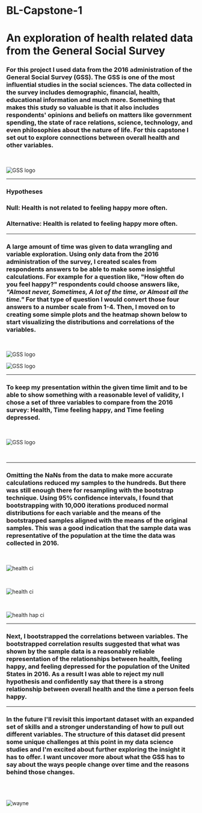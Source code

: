 # BL-Capstone-1
# An exploration of health related data from the General Social Survey

### For this project I used data from the 2016 administration of the General Social Survey (GSS).  The GSS is one of the most influential studies in the social sciences.  The data collected in the survey includes demographic, financial, health, educational information and much more.   Something that makes this study so valuable is that it also includes respondents' opinions and beliefs on matters like government spending, the state of race relations, science, technology, and even philosophies about the nature of life.  For this capstone I set out to explore connections between overall health and other variables.

<br>

![GSS logo](/images/gss.jpg)
______________________________________
### **Hypotheses**

### Null:   Health **is not** related to feeling happy more often.
### Alternative:  Health **is** related to feeling happy more often.
______________________________________

###  A large amount of time was given to data wrangling and variable exploration.  Using only data from the 2016 administration of the survey, I created scales from respondents answers to be able to make some insightful calculations.  For example for a question like, "How often do you feel happy?" respondents could choose answers like, *"Almost never, Sometimes, A lot of the time, or Almost all the time."*  For that type of question I would convert those four answers to a number scale from 1-4.  Then, I moved on to creating some simple plots and the heatmap shown below to start visualizing the distributions and correlations of the variables.

<br>

![GSS logo](/images/resize_initial_vis.png)

![GSS logo](/images/resize_vis_hm.png)


______________________________________


### To keep my presentation within the given time limit and to be able to show something with a reasonable level of validity, I chose a set of three variables to compare from the 2016 survey:  Health, Time feeling happy, and Time feeling depressed.  
<br>

![GSS logo](/images/Health_hap_dep.png)


<br>

______________________________________



### Omitting the NaNs from the data to make more accurate calculations reduced my samples to the hundreds.  But there was still enough there for resampling with the bootstrap technique. Using 95% confidence intervals, I found that bootstrapping with 10,000 iterations produced normal distributions for each variable and the means of the bootstrapped samples aligned with the means of the original samples.  This was a good indication that the sample data was representative of the population at the time the data was collected in 2016.
<br>

![health ci](/images/health_ci.png)

<br>

![health ci](/images/felt_hap_ci.png)

<br>

![health hap ci](images/felt_dep_ci.png)

______________________________________


### Next, I bootstrapped the correlations between variables.  The bootstrapped correlation results suggested that what was shown by the sample data is a reasonably reliable representation of the relationships between health, feeling happy, and feeling depressed for the population of the United States in 2016.  As a result I was able to reject my null hypothesis and confidently say that there is a strong relationship between overall health and the time a person feels happy.

______________________________________


### In the future I'll revisit this important dataset with an expanded set of skills and a stronger understanding of how to pull out different variables.  The structure of this dataset did present some unique challenges at this point in my data science studies and I'm excited about further exploring the insight it has to offer. I want uncover more about what the GSS has to say about the ways people change over time and the reasons behind those changes.

<br><br>

![wayne](/images/Wayne.png)